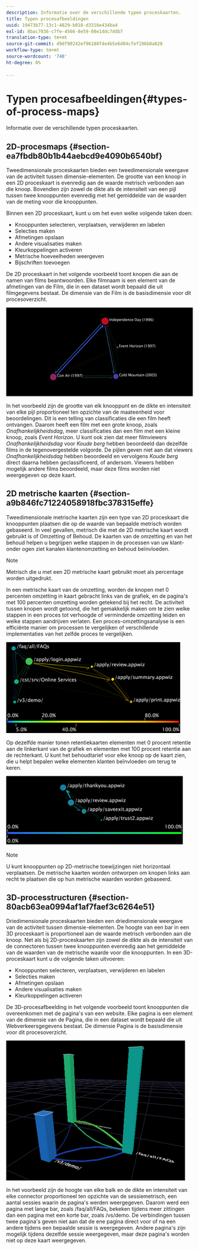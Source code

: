 ```yaml
---
description: Informatie over de verschillende typen proceskaarten.
title: Typen procesafbeeldingen
uuid: 19473b77-13c1-4829-b018-d3316e434ba4
exl-id: 8bac7036-c7fe-4566-8e59-08e1ddc7ddb7
translation-type: tm+mt
source-git-commit: d9df90242ef96188f4e4b5e6d04cfef196b0a628
workflow-type: tm+mt
source-wordcount: '748'
ht-degree: 0%

---
```


# Typen procesafbeeldingen{#types-of-process-maps}

Informatie over de verschillende typen proceskaarten.

## 2D-procesmaps {#section-ea7fbdb80b1b44aebcd9e4090b6540bf}

Tweedimensionale proceskaarten bieden een tweedimensionale weergave van de activiteit tussen dimensie-elementen. De grootte van een knoop in een 2D proceskaart is evenredig aan de waarde metrisch verbonden aan die knoop. Bovendien zijn zowel de dikte als de intensiteit van een pijl tussen twee knooppunten evenredig met het gemiddelde van de waarden van de meting voor die knooppunten.

Binnen een 2D proceskaart, kunt u om het even welke volgende taken doen:

* Knooppunten selecteren, verplaatsen, verwijderen en labelen
* Selecties maken
* Afmetingen opslaan
* Andere visualisaties maken
* Kleurkoppelingen activeren
* Metrische hoeveelheden weergeven
* Bijschriften toevoegen

De 2D proceskaart in het volgende voorbeeld toont knopen die aan de namen van films beantwoorden. Elke filmnaam is een element van de afmetingen van de Film, die in een dataset wordt bepaald die uit filmgegevens bestaat. De dimensie van de Film is de basisdimensie voor dit procesoverzicht.

![](assets/vis_2DProcessMap_MovieNodes.png)

In het voorbeeld zijn de grootte van elk knooppunt en de dikte en intensiteit van elke pijl proportioneel ten opzichte van de maateenheid voor beoordelingen. Dit is een telling van classificaties die een film heeft ontvangen. Daarom heeft een film met een grote knoop, zoals *Onafhankelijkheidsdag*, meer classificaties dan een film met een kleine knoop, zoals *Event Horizon*. U kunt ook zien dat meer filmviewers *Onafhankelijkheidsdag* voor *Koude berg* hebben beoordeeld dan dezelfde films in de tegenovergestelde volgorde. De pijlen geven niet aan dat viewers *Onafhankelijkheidsdag* hebben beoordeeld en vervolgens *Koude berg* direct daarna hebben geclassificeerd, of andersom. Viewers hebben mogelijk andere films beoordeeld, maar deze films worden niet weergegeven op deze kaart.

## 2D metrische kaarten {#section-a9b846fc71224058918fbc378315effe}

Tweedimensionale metrische kaarten zijn een type van 2D proceskaart die knooppunten plaatsen die op de waarde van bepaalde metrisch worden gebaseerd. In veel gevallen, metrisch die met de 2D metrische kaart wordt gebruikt is of Omzetting of Behoud. De kaarten van de omzetting en van het behoud helpen u begrijpen welke stappen in de processen van uw klant-onder ogen ziet kanalen klantenomzetting en behoud beïnvloeden.

>[!NOTE]
>
>Metrisch die u met een 2D metrische kaart gebruikt moet als percentage worden uitgedrukt.

In een metrische kaart van de omzetting, worden de knopen met 0 percenten omzetting in kaart gebracht links van de grafiek, en de pagina&#39;s met 100 percenten omzetting worden getekend bij het recht. De activiteit tussen knopen wordt getoond, die het gemakkelijk maken om te zien welke stappen in een proces tot verhoogde of verminderde omzetting leiden en welke stappen aandrijven verlaten. Een proces-omzettingsanalyse is een efficiënte manier om processen te vergelijken of verschillende implementaties van het zelfde proces te vergelijken.

![](assets/vis_2DMetricMap_Conversion.png)

Op dezelfde manier tonen retentiekaarten elementen met 0 procent retentie aan de linkerkant van de grafiek en elementen met 100 procent retentie aan de rechterkant. U kunt het behoudtarief voor elke knoop op de kaart zien, die u helpt bepalen welke elementen klanten beïnvloeden om terug te keren.

![](assets/vis_2DMetricMap_Retention.png)

>[!NOTE]
>
>U kunt knooppunten op 2D-metrische toewijzingen niet horizontaal verplaatsen. De metrische kaarten worden ontworpen om knopen links aan recht te plaatsen die op hun metrische waarden worden gebaseerd.

## 3D-processtructuren {#section-80acb63ea0994af1af7faef3c6264e51}

Driedimensionale proceskaarten bieden een driedimensionale weergave van de activiteit tussen dimensie-elementen. De hoogte van een bar in een 3D proceskaart is proportioneel aan de waarde metrisch verbonden aan die knoop. Net als bij 2D-proceskaarten zijn zowel de dikte als de intensiteit van de connectoren tussen twee knooppunten evenredig aan het gemiddelde van de waarden van de metrische waarde voor die knooppunten. In een 3D-proceskaart kunt u de volgende taken uitvoeren:

* Knooppunten selecteren, verplaatsen, verwijderen en labelen
* Selecties maken
* Afmetingen opslaan
* Andere visualisaties maken
* Kleurkoppelingen activeren

De 3D-procesafbeelding in het volgende voorbeeld toont knooppunten die overeenkomen met de pagina&#39;s van een website. Elke pagina is een element van de dimensie van de Pagina, die in een dataset wordt bepaald die uit Webverkeersgegevens bestaat. De dimensie Pagina is de basisdimensie voor dit procesoverzicht.

![](assets/vis_3DProcessMap_PageNodes.png)

In het voorbeeld zijn de hoogte van elke balk en de dikte en intensiteit van elke connector proportioneel ten opzichte van de sessiemetrisch, een aantal sessies waarin de pagina&#39;s werden weergegeven. Daarom werd een pagina met lange bar, zoals /faq/all/FAQs, bekeken tijdens meer zittingen dan een pagina met een korte bar, zoals /vs/demo. De verbindingen tussen twee pagina&#39;s geven niet aan dat de ene pagina direct voor of na een andere tijdens een bepaalde sessie is weergegeven. Andere pagina&#39;s zijn mogelijk tijdens dezelfde sessie weergegeven, maar deze pagina&#39;s worden niet op deze kaart weergegeven.
